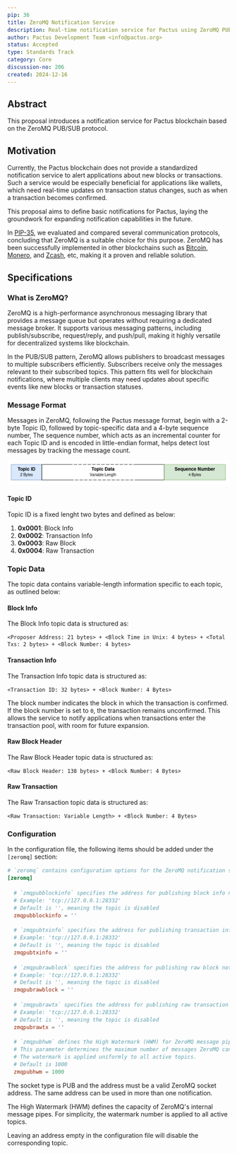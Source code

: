 ```yaml
---
pip: 36
title: ZeroMQ Notification Service
description: Real-time notification service for Pactus using ZeroMQ PUB/SUB
author: Pactus Development Team <info@pactus.org>
status: Accepted
type: Standards Track
category: Core
discussion-no: 206
created: 2024-12-16
---
```


## Abstract

This proposal introduces a notification service for Pactus blockchain based on the ZeroMQ PUB/SUB protocol.

## Motivation

Currently, the Pactus blockchain does not provide a standardized notification service to
alert applications about new blocks or transactions.
Such a service would be especially beneficial for applications like wallets,
which need real-time updates on transaction status changes, such as when a transaction becomes confirmed.

This proposal aims to define basic notifications for Pactus,
laying the groundwork for expanding notification capabilities in the future.

In [PIP-35](./pip-35.md), we evaluated and compared several communication protocols,
concluding that ZeroMQ is a suitable choice for this purpose.
ZeroMQ has been successfully implemented in other blockchains such as
[Bitcoin](https://github.com/bitcoin/bitcoin/blob/master/doc/zmq.md),
[Monero](https://github.com/monero-project/monero/blob/master/docs/ZMQ.md), and
[Zcash](https://github.com/zcash/zcash/blob/master/doc/zmq.md), etc, making it a proven and reliable solution.

## Specifications

### What is ZeroMQ?

ZeroMQ is a high-performance asynchronous messaging library that provides a message queue but
operates without requiring a dedicated message broker.
It supports various messaging patterns, including publish/subscribe, request/reply, and push/pull,
making it highly versatile for decentralized systems like blockchain.

In the PUB/SUB pattern, ZeroMQ allows publishers to broadcast messages to multiple subscribers efficiently.
Subscribers receive only the messages relevant to their subscribed topics.
This pattern fits well for blockchain notifications,
where multiple clients may need updates about specific events like new blocks or transaction statuses.

### Message Format

Messages in ZeroMQ, following the Pactus message format,
begin with a 2-byte Topic ID, followed by topic-specific data and a 4-byte sequence number,
The sequence number, which acts as an incremental counter for each Topic ID and
is encoded in little-endian format, helps detect lost messages by tracking the message count.

![Pactus zeroMQ Message Format](../assets/pip-36/pactus_zeromq.png)

#### Topic ID

Topic ID is a fixed lenght two bytes and defined as below:

1. **0x0001**: Block Info
2. **0x0002**: Transaction Info
3. **0x0003**: Raw Block
4. **0x0004**: Raw Transaction

### Topic Data

The topic data contains variable-length information specific to each topic, as outlined below:

#### Block Info

The Block Info topic data is structured as:

```text
<Proposer Address: 21 bytes> + <Block Time in Unix: 4 bytes> + <Total Txs: 2 bytes> + <Block Number: 4 bytes>
```

#### Transaction Info

The Transaction Info topic data is structured as:

```text
<Transaction ID: 32 bytes> + <Block Number: 4 Bytes>
```

The block number indicates the block in which the transaction is confirmed.
If the block number is set to `0`, the transaction remains unconfirmed.
This allows the service to notify applications when transactions enter the transaction pool, with room for future expansion.

#### Raw Block Header

The Raw Block Header topic data is structured as:

```text
<Raw Block Header: 138 bytes> + <Block Number: 4 Bytes>
```

#### Raw Transaction

The Raw Transaction topic data is structured as:

```text
<Raw Transaction: Variable Length> + <Block Number: 4 Bytes>
```

### Configuration

In the configuration file, the following items should be added under the `[zeromq]` section:

```toml
# `zeromq` contains configuration options for the ZeroMQ notification service.
[zeromq]

  # `zmqpubblockinfo` specifies the address for publishing block info notifications.
  # Example: 'tcp://127.0.0.1:28332'
  # Default is '', meaning the topic is disabled
  zmqpubblockinfo = ''

  # `zmqpubtxinfo` specifies the address for publishing transaction info notifications.
  # Example: 'tcp://127.0.0.1:28332'
  # Default is '', meaning the topic is disabled
  zmqpubtxinfo = ''

  # `zmqpubrawblock` specifies the address for publishing raw block notifications.
  # Example: 'tcp://127.0.0.1:28332'
  # Default is '', meaning the topic is disabled
  zmqpubrawblock = ''

  # `zmqpubrawtx` specifies the address for publishing raw transaction notifications.
  # Example: 'tcp://127.0.0.1:28332'
  # Default is '', meaning the topic is disabled
  zmqpubrawtx = ''

  # `zmqpubhwm` defines the High Watermark (HWM) for ZeroMQ message pipes.
  # This parameter determines the maximum number of messages ZeroMQ can buffer before blocking the publishing of further messages.
  # The watermark is applied uniformly to all active topics.
  # Default is 1000
  zmqpubhwm = 1000
```

The socket type is PUB and the address must be a valid ZeroMQ socket address.
The same address can be used in more than one notification.

The High Watermark (HWM) defines the capacity of ZeroMQ's internal message pipes.
For simplicity, the watermark number is applied to all active topics.

Leaving an address empty in the configuration file will disable the corresponding topic.
